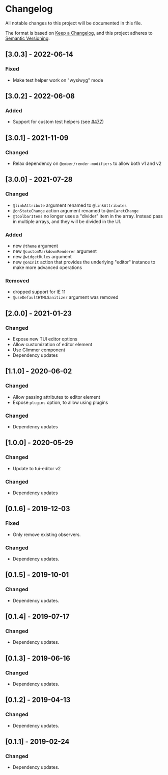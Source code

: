 # Changelog

All notable changes to this project will be documented in this file.

The format is based on [Keep a Changelog](https://keepachangelog.com/en/1.0.0/),
and this project adheres to [Semantic Versioning](https://semver.org/spec/v2.0.0.html).

## [3.0.3] - 2022-06-14

### Fixed

- Make test helper work on "wysiwyg" mode

## [3.0.2] - 2022-06-08

### Added

- Support for custom test helpers (see [#477](https://github.com/evocount/ember-tui-editor/issues/477#issuecomment-1149366887))

## [3.0.1] - 2021-11-09

### Changed

- Relax dependency on `@ember/render-modifiers` to allow both v1 and v2

## [3.0.0] - 2021-07-28

### Changed

- `@linkAttribute` argument renamed to `@linkAttributes`
- `@onStateChange` action argument renamed to `@onCaretChange`
- `@toolbarItems` no longer uses a "divider" item in the array. Instead pass in multiple arrays, and they will be divided in the UI.

### Added

- new `@theme` argument
- new `@customMarkdownRenderer` argument
- new `@widgetRules` argument
- new `@onInit` action that provides the underlying "editor" instance to make more advanced operations

### Removed

- dropped support for IE 11
- `@useDefaultHTMLSanitizer` argument was removed

## [2.0.0] - 2021-01-23

### Changed

- Expose new TUI editor options
- Allow customization of editor element
- Use Glimmer component
- Dependency updates

## [1.1.0] - 2020-06-02

### Changed

- Allow passing attributes to editor element
- Expose `plugins` option, to allow using plugins

### Changed

- Dependency updates

## [1.0.0] - 2020-05-29

### Changed

- Update to tui-editor v2

### Changed

- Dependency updates

## [0.1.6] - 2019-12-03

### Fixed

- Only remove existing observers.

### Changed

- Dependency updates.

## [0.1.5] - 2019-10-01

### Changed

- Dependency updates.

## [0.1.4] - 2019-07-17

### Changed

- Dependency updates.

## [0.1.3] - 2019-06-16

### Changed

- Dependency updates.

## [0.1.2] - 2019-04-13

### Changed

- Dependency updates.

## [0.1.1] - 2019-02-24

### Changed

- Dependency updates.
